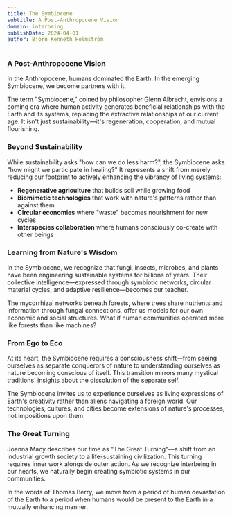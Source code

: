 ```yaml
---
title: The Symbiocene
subtitle: A Post-Anthropocene Vision
domain: interbeing
publishDate: 2024-04-01
author: Björn Kenneth Holmström
---
```


### A Post-Anthropocene Vision

In the Anthropocene, humans dominated the Earth. In the emerging Symbiocene, we become partners with it.

The term "Symbiocene," coined by philosopher Glenn Albrecht, envisions a coming era where human activity generates beneficial relationships with the Earth and its systems, replacing the extractive relationships of our current age. It isn't just sustainability—it's regeneration, cooperation, and mutual flourishing.

### Beyond Sustainability

While sustainability asks "how can we do less harm?", the Symbiocene asks "how might we participate in healing?" It represents a shift from merely reducing our footprint to actively enhancing the vibrancy of living systems:

- **Regenerative agriculture** that builds soil while growing food
- **Biomimetic technologies** that work with nature's patterns rather than against them
- **Circular economies** where "waste" becomes nourishment for new cycles
- **Interspecies collaboration** where humans consciously co-create with other beings

### Learning from Nature's Wisdom

In the Symbiocene, we recognize that fungi, insects, microbes, and plants have been engineering sustainable systems for billions of years. Their collective intelligence—expressed through symbiotic networks, circular material cycles, and adaptive resilience—becomes our teacher.

The mycorrhizal networks beneath forests, where trees share nutrients and information through fungal connections, offer us models for our own economic and social structures. What if human communities operated more like forests than like machines?

### From Ego to Eco

At its heart, the Symbiocene requires a consciousness shift—from seeing ourselves as separate conquerors of nature to understanding ourselves as nature becoming conscious of itself. This transition mirrors many mystical traditions' insights about the dissolution of the separate self.

The Symbiocene invites us to experience ourselves as living expressions of Earth's creativity rather than aliens navigating a foreign world. Our technologies, cultures, and cities become extensions of nature's processes, not impositions upon them.

### The Great Turning

Joanna Macy describes our time as "The Great Turning"—a shift from an industrial growth society to a life-sustaining civilization. This turning requires inner work alongside outer action. As we recognize interbeing in our hearts, we naturally begin creating symbiotic systems in our communities.

In the words of Thomas Berry, we move from a period of human devastation of the Earth to a period when humans would be present to the Earth in a mutually enhancing manner.
